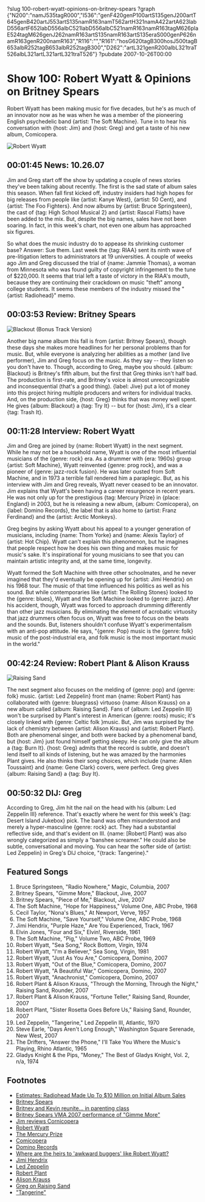 ?slug 100-robert-wyatt-opinions-on-britney-spears
?graph {"N200":"namJ535tagR000","I536":"genF420genP100artS135genJ200artT645genB420artJ553artS135namR163namT562artH321namA422artA623labD556artF652labD556albC521labD556albC521namR163namR163tagM626plaE524tagM626genJ262namR163artS135namR163artS135eraS000genP626namR163genR200namR163","R116":"","R161":"hosG620tagB300hosJ500tagB653albR252tagB653albR252tagB300","D262":"artL321genR200albL321traT526albL321artL321artL321traT526"}
?pubdate 2007-10-26T00:00

# Show 100: Robert Wyatt & Opinions on Britney Spears
Robert Wyatt has been making music for five decades, but he's as much of an innovator now as he was when he was a member of the pioneering English psychedelic band {artist: The Soft Machine}. Tune in to hear his conversation with {host: Jim} and {host: Greg} and get a taste of his new album, Comicopera.

![Robert Wyatt](http://www.strongcomet.com/wyatt/wp-content/uploads/2015/01/Robertwyatt-Q.jpg)

## 00:01:45 News: 10.26.07
Jim and Greg start off the show by updating a couple of news stories they've been talking about recently. The first is the sad state of album sales this season. When fall first kicked off, industry insiders had high hopes for big releases from people like {artist: Kanye West}, {artist: 50 Cent}, and {artist: The Foo Fighters}. And now albums by {artist: Bruce Springsteen}, the cast of {tag: High School Musical 2} and {artist: Rascal Flatts} have been added to the mix. But, despite the big names, sales have not been soaring. In fact, in this week's chart, not even one album has approached six figures.

So what does the music industry do to appease its shrinking customer base? Answer: Sue them. Last week the {tag: RIAA} sent its ninth wave of pre-litigation letters to administrators at 19 universities. A couple of weeks ago Jim and Greg discussed the trial of {name: Jammie Thomas}, a woman from Minnesota who was found guilty of copyright infringement to the tune of $220,000. It seems that trial left a taste of victory in the RIAA's mouth, because they are continuing their crackdown on music "theft" among college students. It seems these members of the industry missed the "{artist: Radiohead}" memo.

## 00:03:53 Review: Britney Spears
![Blackout (Bonus Track Version)](http://is1.mzstatic.com/image/thumb/Music/v4/5e/cc/68/5ecc6888-96a5-df9e-4c14-857332f31ea3/source/600x600bb.jpg "217005/266858037")

Another big name album this fall is from {artist: Britney Spears}, though these days she makes more headlines for her personal problems than for music. But, while everyone is analyzing her abilities as a mother (and live performer),  Jim and Greg focus on the music. As they say -- they listen so you don't have to. Though, according to Greg, maybe you should. {album: Blackout} is Britney's fifth album, but the first that Greg thinks isn't half bad. The production is first-rate, and Britney's voice is almost unrecognizable and inconsequential (that's a good thing). {label: Jive} put a lot of money into this project hiring multiple producers and writers for individual tracks. And, on the production side, {host: Greg} thinks that was money well spent. He gives {album: Blackout} a {tag: Try It} -- but for {host: Jim}, it's a clear {tag: Trash It}.

## 00:11:28 Interview: Robert Wyatt
Jim and Greg are joined by {name: Robert Wyatt} in the next segment. While he may not be a household name, Wyatt is one of the most influential musicians of the {genre: rock} era. As a drummer with {era: 1960s} group {artist: Soft Machine}, Wyatt reinvented {genre: prog rock}, and was a pioneer of {genre: jazz-rock fusion}. He was later ousted from Soft Machine, and in 1973 a terrible fall rendered him a paraplegic. But, as his interview with Jim and Greg reveals, Wyatt never ceased to be an innovator. Jim explains that Wyatt's been having a career resurgence in recent years. He was not only up for the prestigious {tag: Mercury Prize} in {place: England} in 2003, but he is releasing a new album, {album: Comicopera}, on {label: Domino Records}, the label that is also home to {artist: Franz Ferdinand} and the {artist: Arctic Monkeys}.

Greg begins by asking Wyatt about his appeal to a younger generation of musicians, including {name: Thom Yorke} and {name: Alexis Taylor} of {artist: Hot Chip}. Wyatt can't explain this phenomenon, but he imagines that people respect how he does his own thing and makes music for music's sake. It's inspirational for young musicians to see that you can maintain artistic integrity and, at the same time, longevity.

Wyatt formed the Soft Machine with three other schoolmates, and he never imagined that they'd eventually be opening up for {artist: Jimi Hendrix} on his 1968 tour. The music of that time influenced his politics as well as his sound. But while contemporaries like {artist: The Rolling Stones} looked to the {genre: blues}, Wyatt and the Soft Machine looked to {genre: jazz}. After his accident, though, Wyatt was forced to approach drumming differently than other jazz musicians. By eliminating the element of acrobatic virtuosity that jazz drummers often focus on, Wyatt was free to focus on the beats and the sounds. But, listeners shouldn't confuse Wyatt's experimentalism with an anti-pop attitude. He says, "{genre: Pop} music is the {genre: folk} music of the post-industrial era, and folk music is the most important music in the world."

## 00:42:24 Review: Robert Plant & Alison Krauss
![Raising Sand](http://is3.mzstatic.com/image/thumb/Music/v4/6f/d1/7b/6fd17b76-e396-940a-2430-a7481adf1836/source/600x600bb.jpg "288062/379530018")

The next segment also focuses on the melding of {genre: pop} and {genre: folk} music. {artist: Led Zeppelin} front man {name: Robert Plant} has collaborated with {genre: bluegrass} virtuoso {name: Alison Krauss} on a new album called {album: Raising Sand}. Fans of {album: Led Zeppelin III} won't be surprised by Plant's interest in American {genre: roots} music; it's closely linked with {genre: Celtic folk }music. But, Jim was surpised by the lack of chemistry between {artist: Alison Krauss} and {artist: Robert Plant}. Both are phenomenal singer, and both were backed by a phenomenal band, but {host: Jim} just found himself getting sleepy. He can only give the album a {tag: Burn It}. {host: Greg} admits that the record is subtle, and doesn't lend itself to all kinds of listening, but he was amazed by the harmonies Plant gives. He also thinks their song choices, which include {name: Allen Toussaint} and {name: Gene Clark} covers, were perfect. Greg gives {album: Raising Sand} a {tag: Buy It}.

## 00:50:32 DIJ: Greg
According to Greg, Jim hit the nail on the head with his {album: Led Zeppelin III} reference. That's exactly where he went for this week's {tag: Desert Island Jukebox} pick. The band was often misunderstood and merely a hyper-masculine {genre: rock} act. They had a substantial reflective side, and that's evident on III. {name: [Robert] Plant} was also wrongly categorized as simply a "banshee screamer." He could also be subtle, conversational and moving. You can hear the softer side of {artist: Led Zeppelin} in Greg's DIJ choice, "{track: Tangerine}."

## Featured Songs
1. Bruce Springsteen, "Radio Nowhere," Magic, Columbia, 2007
2. Britney Spears, "Gimme More," Blackout, Jive, 2007
3. Britney Spears, "Piece of Me," Blackout, Jive, 2007
4. The Soft Machine, "Hope for Happiness," Volume One, ABC Probe, 1968
5. Cecil Taylor, "Nona's Blues," At Newport, Verve, 1957
6. The Soft Machine, "Save Yourself," Volume One, ABC Probe, 1968
7. Jimi Hendrix, "Purple Haze," Are You Experienced, Track, 1967
8. Elvin Jones, "Four and Six," Elvin!, Riverside, 1961
9. The Soft Machine, "Pig," Volume Two, ABC Probe, 1969
10. Robert Wyatt, "Sea Song," Rock Bottom, Virgin, 1974
11. Robert Wyatt, "I'm a Believer," Sea Song, Virgin, 1981
12. Robert Wyatt, "Just As You Are," Comicopera, Domino, 2007
13. Robert Wyatt, "Out of the Blue," Comicopera, Domino, 2007
14. Robert Wyatt, "A Beautiful War," Comicopera, Domino, 2007
15. Robert Wyatt, "Anachronist," Comicopera, Domino, 2007
16. Robert Plant & Alison Krauss, "Through the Morning, Through the Night," Raising Sand, Rounder, 2007
17. Robert Plant & Alison Krauss, "Fortune Teller," Raising Sand, Rounder, 2007
18. Robert Plant, "Sister Rosetta Goes Before Us," Raising Sand, Rounder, 2007
19. Led Zeppelin, "Tangerine," Led Zeppelin III, Atlantic, 1970
20. Steve Earle, "Days Aren't Long Enough," Washington Square Serenade, New West, 2007
21. The Drifters, "Answer the Phone," I'll Take You Where the Music's Playing, Rhino Atlantic, 1965
22. Gladys Knight & the Pips, "Money," The Best of Gladys Knight, Vol. 2, n/a, 1974

## Footnotes
- [Estimates: Radiohead Made Up To $10 Million on Initial Album Sales](http://blog.wired.com/music/2007/10/estimates-radio.html)
- [Britney Spears](http://www.britneyspears.com/)
- [Britney and Kevin reunite... in parenting class](http://www.msnbc.msn.com/id/21475225/)
- [Britney Spears VMA 2007 performance of "Gimme More"](http://www.youtube.com/watch?v=ZlrJ02yNxNo)
- [Jim reviews Cornicopera](http://www.jimdero.com/News2007/Wyatt.htm)
- [Robert Wyatt](http://www.allmusic.com/cg/amg.dll?p=amg&sql=11:3ifixqr5ldfe)
- [The Mercury Prize](http://www.nationwidemercurys.com/)
- [Comicopera](http://www.metacritic.com/music/artists/wyattrobert/comicopera?q=comicopera)
- [Domino Records](http://www.dominorecordco.com/)
- [Where are the heirs to 'awkward buggers' like Robert Wyatt?](http://blogs.guardian.co.uk/music/2007/10/where_are_the_heirs_to_awkward.html)
- [Jimi Hendrix](http://www.jimihendrix.com/)
- [Led Zeppelin](http://www.ledzeppelin.com/)
- [Robert Plant](http://www.robertplant.com/)
- [Alison Krauss](http://www.robertplant.com/)
- [Greg on Raising Sand](http://leisureblogs.chicagotribune.com/turn_it_up/2007/10/odd-couple-robe.html)
- ["Tangerine"](http://www.songfacts.com/detail.php?id=323)
